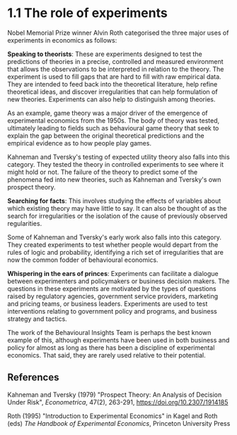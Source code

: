 # 1.1 The role of experiments

Nobel Memorial Prize winner Alvin Roth categorised the three major uses of experiments in economics as follows:

**Speaking to theorists**: These are experiments designed to test the predictions of theories in a precise, controlled and measured environment that allows the observations to be interpreted in relation to the theory. The experiment is used to fill gaps that are hard to fill with raw empirical data. They are intended to feed back into the theoretical literature, help refine theoretical ideas, and discover irregularities that can help formulation of new theories. Experiments can also help to distinguish among theories.

As an example, game theory was a major driver of the emergence of experimental economics from the 1950s. The body of theory was tested, ultimately leading to fields such as behavioural game theory that seek to explain the gap between the original theoretical predictions and the empirical evidence as to how people play games.

Kahneman and Tversky's testing of expected utility theory also falls into this category. They tested the theory in controlled experiments to see where it might hold or not. The failure of the theory to predict some of the phenomena fed into new theories, such as Kahneman and Tversky's own prospect theory.

**Searching for facts**: This involves studying the effects of variables about which existing theory may have little to say. It can also be thought of as the search for irregularities or the isolation of the cause of previously observed regularities. 

Some of Kahneman and Tversky's early work also falls into this category. They created experiments to test whether people would depart from the rules of logic and probability, identifying a rich set of irregularities that are now the common fodder of behavioural economics.

**Whispering in the ears of princes**: Experiments can facilitate a dialogue between experimenters and policymakers or business decision makers. The questions in these experiments are motivated by the types of questions raised by regulatory agencies, government service providers, marketing and pricing teams, or business leaders. Experiments are used to test interventions relating to government policy and programs, and business strategy and tactics.

The work of the Behavioural Insights Team is perhaps the best known example of this, although experiments have been used in both business and policy for almost as long as there has been a discipline of experimental economics. That said, they are rarely used relative to their potential.

## References

Kahneman and Tversky (1979) "Prospect Theory: An Analysis of Decision Under Risk", *Econometrica*, 47(2), 263-291, https://doi.org/10.2307/1914185

Roth (1995) "Introduction to Experimental Economics" in Kagel and Roth (eds) *The Handbook of Experimental Economics*, Princeton University Press